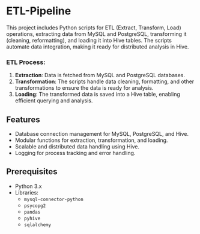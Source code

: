 # ETL-Pipeline
This project includes Python scripts for ETL (Extract, Transform, Load) operations, extracting data from MySQL and PostgreSQL, transforming it (cleaning, reformatting), and loading it into Hive tables. The scripts automate data integration, making it ready for distributed analysis in Hive.

### ETL Process:
1. **Extraction**: Data is fetched from MySQL and PostgreSQL databases.
2. **Transformation**: The scripts handle data cleaning, formatting, and other transformations to ensure the data is ready for analysis.
3. **Loading**: The transformed data is saved into a Hive table, enabling efficient querying and analysis.

## Features
- Database connection management for MySQL, PostgreSQL, and Hive.
- Modular functions for extraction, transformation, and loading.
- Scalable and distributed data handling using Hive.
- Logging for process tracking and error handling.

## Prerequisites
- Python 3.x
- Libraries:
  - `mysql-connector-python`
  - `psycopg2`
  - `pandas`
  - `pyhive`
  - `sqlalchemy`


